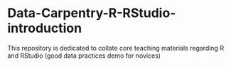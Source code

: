 # Data-Carpentry-R-RStudio-introduction
This repository is dedicated to collate core teaching materials regarding R and RStudio (good data practices demo for novices)
